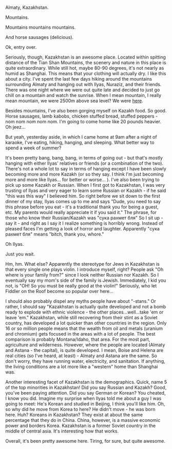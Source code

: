<!-- layout: post
categories:
- travel
- kazakhstan
title: MOUNTAINS
tinyTitle: MOUN-TAINS
-->
Almaty, Kazakhstan.

Mountains.

Mountains mountains mountains.

And horse sausages (delicious).

Ok, entry over.

Seriously, though, Kazakhstan is an awesome place. Located within spitting distance of the Tian Shan Mountains, the scenery and nature in this place is quite extraordinary. While still hot, maybe 80-90 degrees, it's not nearly as humid as Shanghai. This means that your clothing will actually dry. I like this about a city. I've spent the last few days hiking around the mountains surrounding Almaty and hanging out with Ilyas, Nuraziz, and their friends. There was one night where we were out quite late and decided to just go chill on a mountain and watch the sunrise. When I mean mountain, I really mean mountain, we were 2500m above sea level? We were [here](http://en.wikipedia.org/wiki/Chimbulak).

<!-- more -->

Besides mountains, I've also been gorging myself on Kazakh food. So good. Horse sausages, lamb kabobs, chicken stuffed bread, stuffed peppers - nom nom nom nom nom. I'm going to come home like 20 pounds heavier. Oh jeez...

But yeah, yesterday aside, in which I came home at 9am after a night of karaoke, I've eating, hiking, hanging, and sleeping. What better way to spend a week of summer?

It's been pretty bang, bang, bang, in terms of going out - but that's mostly hanging with either Ilyas' relatives or friends (or a combination of the two). There's not a whole lot to say in terms of hanging except I have been slowly becoming more and more Kazakh (or so they say. I think I'm just becoming more and more like Ilyas... for better or worse... ). I've also been trying to pick up some Kazakh or Russian. When I first got to Kazakhstan, I was very trusting of Ilyas and very eager to learn some Russian or Kazakh - if he said "this was this way" I believed him. So right before we sit down to the first dinner of my stay, Ilyas comes up to me and says "Dude, you need to say this phrase before you eat - it's a traditional thank you for being a guest, etc. My parents would really appreciate it if you said it." The phrase, for those who know their Russian/Kazakh was "сука рахмет бля" So I sit up - say it - and right as I say it I realize something is horribly wrong. Instead of pleased faces I'm getting a look of horror and laughter. Apparently "сука рахмет бля" means "bitch, thank you, whore."

Oh Ilyas.

Just you wait.

Hm, hm. What else? Apparently the stereotype for Jews in Kazakhstan is that every single one plays violin. I introduce myself, right? People ask "Oh where is your family from?" since I look neither Russian nor Kazakh. So I eventually say my mom's side of the family is Jewish. Immediately, I kid you not, is "OH! So you must be really good at the violin!" Seriously, who let Fiddler on the Roof become so popular over here...

I should also probably dispel any myths people have about "-stans." Or rather, I should say "Kazakhstan is actually quite developed and not a bomb ready to explode with ethnic violence - the other places...well...take 'em or leave 'em." Kazakhstan, while still recovering from their stint as a Soviet country, has developed a lot quicker than other countries in the region. Only 16 or so million people means that the wealth from oil and metals (uranium and chromium) gets focused in the areas with a lot of people. The best comparison is probably Montana/Idaho, that area. For the most part, agriculture and wilderness. However, where the people are located (Almaty and Astana - the capital), is quite developed. I mean, Boise and Helena are real cities (so I've heard, at least) - Almaty and Astana are the same. So don't worry, they have running water, electricity, and sanitation. If anything, the living conditions are a lot more like a "western" home than Shanghai was.

Another interesting facet of Kazakhstan is the demographics. Quick, name 5 of the top minorities in Kazakhstan! Did you say Russian and Kazakh? Good, you've been paying attention. Did you say German or Korean? You cheated, I know you did. Imagine my surprise when Ilyas told me about a guy I was going to meet: He's Korean and studied in Beijing, I think you'll like him. Oh, so why did he move from Korea to here? He didn't move - he was born here. Huh? Koreans in Kazakhstan? They exist at about the same percentage that they do in China. China, however, is a massive economic power and borders Korea. Kazakhstan is a former Soviet country in the middle of central asia. It's interesting how that works.

Overall, it's been pretty awesome here. Tiring, for sure, but quite awesome.